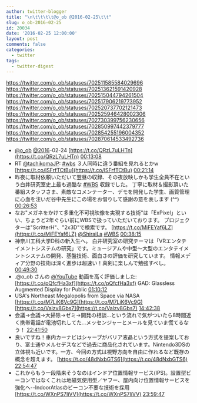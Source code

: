 ```yaml
---
author: twitter-blogger
title: "\n\t\t\t\t@o_ob @2016-02-25\t\t"
slug: o_ob-2016-02-25
id: 20034
date: '2016-02-25 12:00:00'
layout: post
comments: false
categories:
  - twitter
tags:
  - twitter-digest
---
```


https://twitter.com/o_ob/statuses/702511585584029696 https://twitter.com/o_ob/statuses/702513621591420928 https://twitter.com/o_ob/statuses/702515044794261504 https://twitter.com/o_ob/statuses/702517906219773952 https://twitter.com/o_ob/statuses/702520737702121473 https://twitter.com/o_ob/statuses/702525946428002306 https://twitter.com/o_ob/statuses/702730399756230656 https://twitter.com/o_ob/statuses/702850997442379777 https://twitter.com/o_ob/statuses/702854255196004352 https://twitter.com/o_ob/statuses/702870614533492736  

*   [@o_ob](https://twitter.com/o_ob) [@2016](https://twitter.com/2016)-02-24 [https://t.co/QRzL7uLHTn](https://t.co/QRzL7uLHTn) [00:13:08](https://twitter.com/o_ob/statuses/702511585584029696)
*   RT [@tachikomaJP](https://twitter.com/tachikomaJP): [#wbs](https://twitter.com/search?q=%23wbs&src=hash) ３人同時に違う番組を見れるとかw [https://t.co/lSFrfTCtBu](https://t.co/lSFrfTCtBu) [00:21:14](https://twitter.com/o_ob/statuses/702513621591420928)
*   昨夜に取材依頼いただいて翌昼の収録、その夜放映しかも学生全員不在という白井研究室史上最も過酷な [#WBS](https://twitter.com/search?q=%23WBS&src=hash) 収録でした。 丁寧に取材＆撮影頂いた番組スタッフさま、素敵なコメンテーター、デモを開発した学生、画質管理に心血を注いだ谷中先生にこの場をお借りして感謝の意を表します (^^) [00:26:53](https://twitter.com/o_ob/statuses/702515044794261504)
*   なお"メガネをかけて多重化不可視映像を実現する技術"は「ExPixel」といい、ちょうど2年ぐらい前にWBSで扱っていただいております。 プロジェクターは"ScritterH"、"2x3D"で検索です。 [https://t.co/MiFEYaf6LZ](https://t.co/MiFEYaf6LZ) [@ShiraiLa](https://twitter.com/ShiraiLa) [#WBS](https://twitter.com/search?q=%23WBS&src=hash) [00:38:15](https://twitter.com/o_ob/statuses/702517906219773952)
*   神奈川工科大学D科の新入生へ。 白井研究室の研究テーマは「VRエンタテイメントシステムの研究」です。ミュージアムや中型〜大型のエンタテイメントシステムの開発、基盤技術、面白さの評価を研究しています。 情報メディア分野の技術は深く進歩は超速い！真剣に楽しんで勉強すべし。 [00:49:30](https://twitter.com/o_ob/statuses/702520737702121473)
*   .@o_ob さんの [@YouTube](https://twitter.com/YouTube) 動画を高く評価しました: [https://t.co/pQfcfHa3xf](https://t.co/pQfcfHa3xf) GAD: Glassless Augmented Display for Public [01:10:12](https://twitter.com/o_ob/statuses/702525946428002306)
*   USA's Northeast Megalopolis from Space via NASA [https://t.co/M7LiK6Vc9G](https://t.co/M7LiK6Vc9G) [https://t.co/Valzv8Gbs7](https://t.co/Valzv8Gbs7) [14:42:38](https://twitter.com/o_ob/statuses/702730399756230656)
*   会議→会議→大掃除→ゼミ→開発の相談...という流れで気がついたら8時間近く携帯電話が電池切れしてた...メッセンジャーとメールを見ていま慌てるなう！ [22:41:50](https://twitter.com/o_ob/statuses/702850997442379777)
*   良いですね！車内カーナビはシャープがバリア液晶という方式を提案しており、富士通やメルセデスなどで過去に商品化されています。Nintendo3DSの立体視も近いです。一方、今回の方式は視野方向を自由に作れるなど既存の概念を超えます。 [https://t.co/48dNxbGTS6](https://t.co/48dNxbGTS6) [22:54:47](https://twitter.com/o_ob/statuses/702854255196004352)
*   これからもう一段階来そうなのはインドア位置情報サービス(IPS)。設置型ビーコンではなくこれは地磁気使用型／ヤフー、屋内向け位置情報サービスを強化へ--IndoorAtlasのビーコン不要な技術を採用 [https://t.co/WXnPS7IiVV](https://t.co/WXnPS7IiVV) [23:59:47](https://twitter.com/o_ob/statuses/702870614533492736)